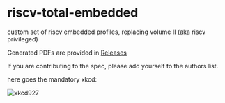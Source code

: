 # riscv-total-embedded
custom set of riscv embedded profiles, replacing volume II (aka riscv privileged)

Generated PDFs are provided in [Releases](https://github.com/jnk0le/riscv-total-embedded/releases)

If you are contributing to the spec, please add yourself to the authors list.

here goes the mandatory xkcd:

![xkcd927](https://imgs.xkcd.com/comics/standards.png)